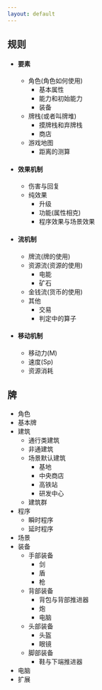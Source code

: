 ```yaml
---
layout: default
---
```


## 规则
- #### 要素
  - 角色(角色如何使用)
    - 基本属性
    - 能力和初始能力
    - 装备
  - 牌栈(或者叫牌堆)
    - 摸牌栈和弃牌栈
    - 商店
  - 游戏地图
    - 距离的测算
- #### 效果机制
  - 伤害与回复
  - 纯效果
    - 升级
    - 功能(属性相克)
    - 程序效果与场景效果
- #### 流机制
  - 牌流(牌的使用)
  - 资源流(资源的使用)
    - 电能
    - 矿石
  - 金钱流(货币的使用)
  - 其他
    - 交易
    - 判定中的算子
- #### 移动机制
  - 移动力(M)
  - 速度(Sp)
  - 资源消耗

## 牌
- 角色
- 基本牌
- 建筑
  - 通行类建筑
  - 非通建筑
  - 场景默认建筑
    - 基地
    - 中央商店
    - 高铁站
    - 研发中心
  - 建筑群
- 程序
  - 瞬时程序
  - 延时程序
- 场景
- 装备
  - 手部装备
    - 剑
    - 盾
    - 枪
  - 背部装备
    - 背包与背部推进器
    - 炮
    - 电脑
  - 头部装备
    - 头盔
    - 眼镜
  - 脚部装备
    - 鞋与下端推进器
- 电脑
- 扩展